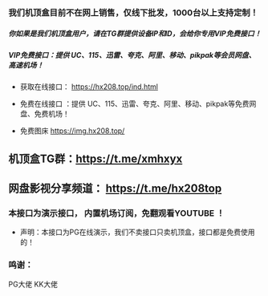 ###  我们机顶盒目前不在网上销售，仅线下批发，1000台以上支持定制！

##### 你如果是我们机顶盒用户，请在TG群提供设备IP和ID，会给你专用VIP免费接口！
##### VIP免费接口：提供 UC、115、迅雷、夸克、阿里、移动、pikpak等会员网盘、高速机场！

- 获取在线接口：  https://hx208.top/ind.html   

- 免费在线接口 ：提供 UC、115、迅雷、夸克、阿里、移动、pikpak等免费网盘、免费机场！
  
- 免费图床  https://img.hx208.top/

## 机顶盒TG群：https://t.me/xmhxyx 
## 网盘影视分享频道： https://t.me/hx208top

### 本接口为演示接口， 内置机场订阅，免翻观看YOUTUBE  ！
 
 - 声明：本接口为PG在线演示，我们不卖接口只卖机顶盒，接口都是免费使用的！
### 鸣谢：
PG大佬  KK大佬
